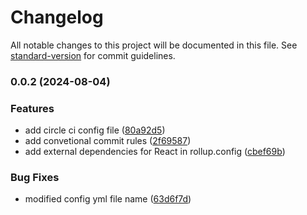 # Changelog

All notable changes to this project will be documented in this file. See [standard-version](https://github.com/conventional-changelog/standard-version) for commit guidelines.

### 0.0.2 (2024-08-04)


### Features

* add circle ci config file ([80a92d5](https://github.com/srhtak/react-ui-library-boilerplate/commit/80a92d5aa43d66fe88bd72f2b2afe3facba1a55b))
* add convetional commit rules ([2f69587](https://github.com/srhtak/react-ui-library-boilerplate/commit/2f6958735e72c4c42abf603935a4977ccfbdc4c5))
* add external dependencies for React in rollup.config ([cbef69b](https://github.com/srhtak/react-ui-library-boilerplate/commit/cbef69b31d56fbafe47d945420d58776d98a5176))


### Bug Fixes

* modified config yml file name ([63d6f7d](https://github.com/srhtak/react-ui-library-boilerplate/commit/63d6f7d4a34f3774ba0a569a41a57cfda4db3f35))
